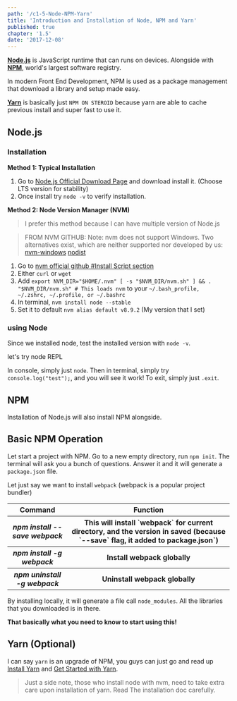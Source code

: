 ```yaml
---
path: '/c1-5-Node-NPM-Yarn'
title: 'Introduction and Installation of Node, NPM and Yarn'
published: true
chapter: '1.5'
date: '2017-12-08'
---
```


__[Node.js](https://nodejs.org)__ is JavaScript runtime that can runs on devices. Alongside with __[NPM](https://www.npmjs.com/)__, world's largest software registry.

In modern Front End Development, NPM is used as a package management that download a library and setup made easy.

__[Yarn](https://yarnpkg.com)__ is basically just `NPM ON STEROID` because yarn are able to cache previous install and super fast to use it.

## Node.js
### Installation
__Method 1: Typical Installation__
1. Go to [Node.js Official Download Page](https://nodejs.org/en/download/) and download install it. (Choose LTS version for stability)
2. Once install try `node -v` to verify installation.

__Method 2: Node Version Manager (NVM)__
> I prefer this method because I can have multiple version of Node.js

> FROM NVM GITHUB:
> Note: nvm does not support Windows. Two alternatives exist, which are neither supported nor developed by us:
> [nvm-windows](https://github.com/coreybutler/nvm-windows)
> [nodist](https://github.com/marcelklehr/nodist)
1. Go to [nvm official github #Install Script section](https://github.com/creationix/nvm#install-script)
2. Either `curl` or `wget`
3. Add `export NVM_DIR="$HOME/.nvm"
[ -s "$NVM_DIR/nvm.sh" ] && . "$NVM_DIR/nvm.sh" # This loads nvm` to your `~/.bash_profile, ~/.zshrc, ~/.profile, or ~/.bashrc`
4. In terminal, `nvm install node --stable`
5. Set it to default `nvm alias default v8.9.2` (My version that I set)

### using Node
Since we installed node, test the installed version with `node -v`.

let's try node REPL

In console, simply just `node`. Then in terminal, simply try `console.log("test");`, and you will see it work! To exit, simply just `.exit`.

## NPM
Installation of Node.js will also install NPM alongside.

## Basic NPM Operation
Let start a project with NPM. Go to a new empty directory, run `npm init`. The terminal will ask you a bunch of questions. Answer it and it will generate a `package.json` file.

Let just say we want to install `webpack` (webpack is a popular project bundler)

<table>
    <tr>
        <th>Command</th>
        <th>Function</th>
    </tr>
    <tr>
        <th><i>npm install --save webpack</i></th>
        <th>This will install `webpack` for current directory, and the version in saved (because `--save` flag, it added to package.json`)</th>
    </tr>
    <tr>
        <th><i>npm install -g webpack</i></th>
        <th>Install webpack globally</th>
    </tr>
    <tr>
        <th><i>npm uninstall -g webpack</i></th>
        <th>Uninstall webpack globally</th>
    </tr>
</table>

By installing locally, it will generate a file call `node_modules`. All the libraries that you downloaded is in there.

__That basically what you need to know to start using this!__

## Yarn (Optional)
I can say `yarn` is an upgrade of NPM, you guys can just go and read up [Install Yarn](https://yarnpkg.com/en/docs/install) and [Get Started with Yarn](https://yarnpkg.com/en/docs/getting-started).

> Just a side note, those who install node with nvm, need to take extra care upon installation of yarn. Read The installation doc carefully.


